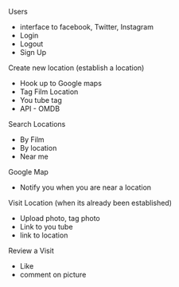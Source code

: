 Users
* interface to facebook, Twitter, Instagram
* Login
* Logout
* Sign Up

Create new location (establish a location)
* Hook up to Google maps
* Tag Film Location
* You tube tag
* API - OMDB

Search Locations
* By Film
* By location
* Near me

Google Map
* Notify you when you are near a location

Visit Location (when its already been established)
* Upload photo, tag photo
* Link to you tube
* link to location

Review a Visit
* Like
* comment on picture